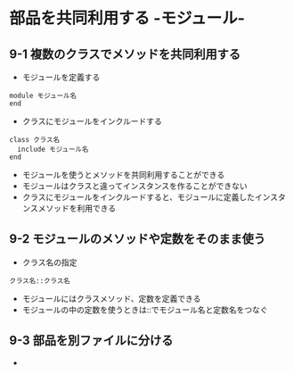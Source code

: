 # 部品を共同利用する -モジュール-
## 9-1 複数のクラスでメソッドを共同利用する
* モジュールを定義する
```
module モジュール名
end
```
* クラスにモジュールをインクルードする
```
class クラス名
  include モジュール名
end
```
* モジュールを使うとメソッドを共同利用することができる
* モジュールはクラスと違ってインスタンスを作ることができない
* クラスにモジュールをインクルードすると、モジュールに定義したインスタンスメソッドを利用できる

## 9-2 モジュールのメソッドや定数をそのまま使う
* クラス名の指定
```
クラス名::クラス名
```
* モジュールにはクラスメソッド、定数を定義できる
* モジュールの中の定数を使うときは::でモジュール名と定数名をつなぐ

## 9-3 部品を別ファイルに分ける
* 
